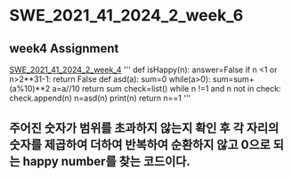 # SWE_2021_41_2024_2_week_6
## week4 Assignment
[SWE_2021_41_2024_2_week_4](https://github.com/yonggile/SWE_2021_41_2024_2_week_4)
'''
def isHappy(n):
  answer=False
  if n <1 or n>2**31-1:
    return False
  def asd(a):
    sum=0
    while(a>0):
      sum=sum+(a%10)**2
      a=a//10
    return sum
  check=list()
  while n !=1 and n not in check:
    check.append(n)
    n=asd(n)
    print(n)
  return n==1
  '''
  ## 주어진 숫자가 범위를 초과하지 않는지 확인 후 각 자리의 숫자를 제곱하여 더하여 반복하여 순환하지 않고 0으로 되는 happy number를 찾는 코드이다.
